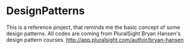 # DesignPatterns
This is a reference project, that reminds me the basic concept of some design patterns.
All codes are coming from PluralSight Bryan Hansen's design pattern courses. http://app.pluralsight.com/author/bryan-hansen
